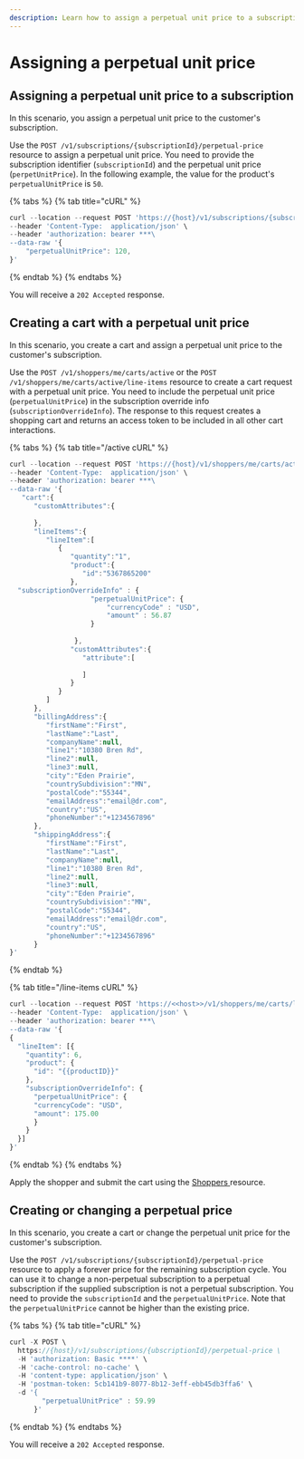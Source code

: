 ```yaml
---
description: Learn how to assign a perpetual unit price to a subscription.
---
```


# Assigning a perpetual unit price

## Assigning a perpetual unit price to a subscription

In this scenario, you assign a perpetual unit price to the customer's subscription.

Use the `POST /v1/subscriptions/{subscriptionId}/perpetual-price` resource to assign a perpetual unit price. You need to provide the subscription identifier (`subscriptionId`) and the perpetual unit price (`perpetUnitPrice`). In the following example, the value for the product's `perpetualUnitPrice` is `50`.&#x20;

{% tabs %}
{% tab title="cURL" %}
```javascript
curl --location --request POST 'https://{host}/v1/subscriptions/{subscriptionId}/perpetual-price' \
--header 'Content-Type:  application/json' \
--header 'authorization: bearer ***\
--data-raw '{
    "perpetualUnitPrice": 120,
}'
```
{% endtab %}
{% endtabs %}

You will receive a `202 Accepted` response.

## Creating a cart with a perpetual unit price

In this scenario, you create a cart and assign a perpetual unit price to the customer's subscription.

Use the `POST /v1/shoppers/me/carts/active` or the `POST /v1/shoppers/me/carts/active/line-items` resource to create a cart request with a perpetual unit price. You need to include the perpetual unit price (`perpetualUnitPrice`) in the subscription override info (`subscriptionOverrideInfo`). The response to this request creates a shopping cart and returns an access token to be included in all other cart interactions.

{% tabs %}
{% tab title="/active cURL" %}
```javascript
curl --location --request POST 'https://{host}/v1/shoppers/me/carts/active' \
--header 'Content-Type:  application/json' \
--header 'authorization: bearer ***\
--data-raw '{
   "cart":{
      "customAttributes":{
         
      },
      "lineItems":{
         "lineItem":[
            {
               "quantity":"1",
               "product":{
                  "id":"5367865200"
               },
  "subscriptionOverrideInfo" : {
                    "perpetualUnitPrice": {
                        "currencyCode" : "USD",
                        "amount" : 56.87
                    }
               
                },
               "customAttributes":{
                  "attribute":[
                     
                  ]
               }
            }
         ]
      },
      "billingAddress":{
         "firstName":"First",
         "lastName":"Last",
         "companyName":null,
         "line1":"10380 Bren Rd",
         "line2":null,
         "line3":null,
         "city":"Eden Prairie",
         "countrySubdivision":"MN",
         "postalCode":"55344",
         "emailAddress":"email@dr.com",
         "country":"US",
         "phoneNumber":"+1234567896"
      },
      "shippingAddress":{
         "firstName":"First",
         "lastName":"Last",
         "companyName":null,
         "line1":"10380 Bren Rd",
         "line2":null,
         "line3":null,
         "city":"Eden Prairie",
         "countrySubdivision":"MN",
         "postalCode":"55344",
         "emailAddress":"email@dr.com",
         "country":"US",
         "phoneNumber":"+1234567896"
      }
}'
```
{% endtab %}

{% tab title="/line-items cURL" %}
```javascript
curl --location --request POST 'https://<<host>>/v1/shoppers/me/carts/line-items' \
--header 'Content-Type:  application/json' \
--header 'authorization: bearer ***\
--data-raw '{
{
  "lineItem": [{
    "quantity": 6,
    "product": {
      "id": "{{productID}}"
    },
    "subscriptionOverrideInfo": {
      "perpetualUnitPrice": {
      "currencyCode": "USD",
      "amount": 175.00
      }
    }
  }]
}'
```
{% endtab %}
{% endtabs %}

Apply the shopper and submit the cart using the  [Shoppers ](https://www.digitalriver.com/docs/commerce-api-reference/#tag/Shoppers/paths/\~1v1\~1shoppers/post)resource.

## Creating or changing a perpetual price

In this scenario, you create a cart or change the perpetual unit price for the customer's subscription.

Use the `POST /v1/subscriptions/{subscriptionId}/perpetual-price` resource to apply a forever price for the remaining subscription cycle. You can use it to change a non-perpetual subscription to a perpetual subscription if the supplied subscription is not a perpetual subscription. You need to provide the `subscriptionId` and the `perpetualUnitPrice`. Note that the `perpetualUnitPrice` cannot be higher than the existing price.

{% tabs %}
{% tab title="cURL" %}
```javascript
curl -X POST \
  https://{host}/v1/subscriptions/{ubscriptionId}/perpetual-price \
  -H 'authorization: Basic ****' \
  -H 'cache-control: no-cache' \
  -H 'content-type: application/json' \
  -H 'postman-token: 5cb141b9-8077-8b12-3eff-ebb45db3ffa6' \
  -d '{
        "perpetualUnitPrice" : 59.99
      }'
```
{% endtab %}
{% endtabs %}

You will receive a `202 Accepted` response.
